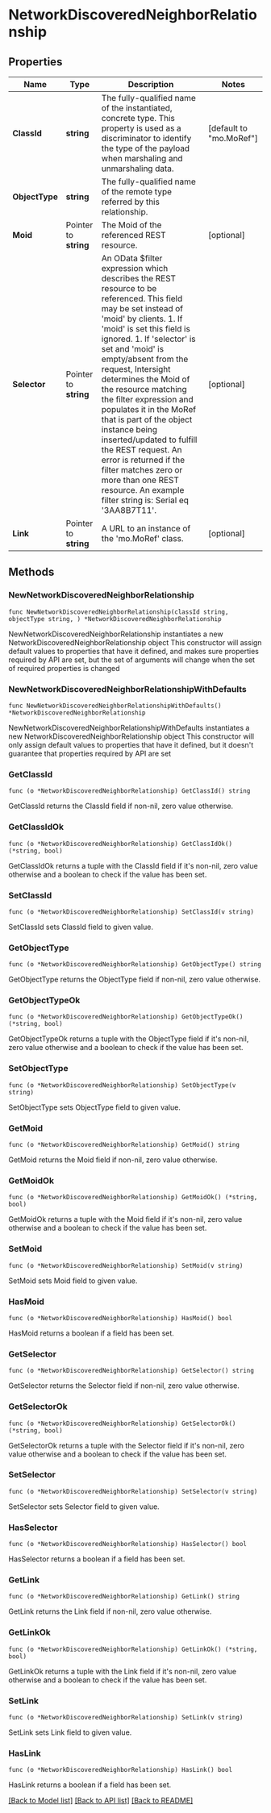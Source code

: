 # NetworkDiscoveredNeighborRelationship

## Properties

Name | Type | Description | Notes
------------ | ------------- | ------------- | -------------
**ClassId** | **string** | The fully-qualified name of the instantiated, concrete type. This property is used as a discriminator to identify the type of the payload when marshaling and unmarshaling data. | [default to "mo.MoRef"]
**ObjectType** | **string** | The fully-qualified name of the remote type referred by this relationship. | 
**Moid** | Pointer to **string** | The Moid of the referenced REST resource. | [optional] 
**Selector** | Pointer to **string** | An OData $filter expression which describes the REST resource to be referenced. This field may be set instead of &#39;moid&#39; by clients. 1. If &#39;moid&#39; is set this field is ignored. 1. If &#39;selector&#39; is set and &#39;moid&#39; is empty/absent from the request, Intersight determines the Moid of the resource matching the filter expression and populates it in the MoRef that is part of the object instance being inserted/updated to fulfill the REST request. An error is returned if the filter matches zero or more than one REST resource. An example filter string is: Serial eq &#39;3AA8B7T11&#39;. | [optional] 
**Link** | Pointer to **string** | A URL to an instance of the &#39;mo.MoRef&#39; class. | [optional] 

## Methods

### NewNetworkDiscoveredNeighborRelationship

`func NewNetworkDiscoveredNeighborRelationship(classId string, objectType string, ) *NetworkDiscoveredNeighborRelationship`

NewNetworkDiscoveredNeighborRelationship instantiates a new NetworkDiscoveredNeighborRelationship object
This constructor will assign default values to properties that have it defined,
and makes sure properties required by API are set, but the set of arguments
will change when the set of required properties is changed

### NewNetworkDiscoveredNeighborRelationshipWithDefaults

`func NewNetworkDiscoveredNeighborRelationshipWithDefaults() *NetworkDiscoveredNeighborRelationship`

NewNetworkDiscoveredNeighborRelationshipWithDefaults instantiates a new NetworkDiscoveredNeighborRelationship object
This constructor will only assign default values to properties that have it defined,
but it doesn't guarantee that properties required by API are set

### GetClassId

`func (o *NetworkDiscoveredNeighborRelationship) GetClassId() string`

GetClassId returns the ClassId field if non-nil, zero value otherwise.

### GetClassIdOk

`func (o *NetworkDiscoveredNeighborRelationship) GetClassIdOk() (*string, bool)`

GetClassIdOk returns a tuple with the ClassId field if it's non-nil, zero value otherwise
and a boolean to check if the value has been set.

### SetClassId

`func (o *NetworkDiscoveredNeighborRelationship) SetClassId(v string)`

SetClassId sets ClassId field to given value.


### GetObjectType

`func (o *NetworkDiscoveredNeighborRelationship) GetObjectType() string`

GetObjectType returns the ObjectType field if non-nil, zero value otherwise.

### GetObjectTypeOk

`func (o *NetworkDiscoveredNeighborRelationship) GetObjectTypeOk() (*string, bool)`

GetObjectTypeOk returns a tuple with the ObjectType field if it's non-nil, zero value otherwise
and a boolean to check if the value has been set.

### SetObjectType

`func (o *NetworkDiscoveredNeighborRelationship) SetObjectType(v string)`

SetObjectType sets ObjectType field to given value.


### GetMoid

`func (o *NetworkDiscoveredNeighborRelationship) GetMoid() string`

GetMoid returns the Moid field if non-nil, zero value otherwise.

### GetMoidOk

`func (o *NetworkDiscoveredNeighborRelationship) GetMoidOk() (*string, bool)`

GetMoidOk returns a tuple with the Moid field if it's non-nil, zero value otherwise
and a boolean to check if the value has been set.

### SetMoid

`func (o *NetworkDiscoveredNeighborRelationship) SetMoid(v string)`

SetMoid sets Moid field to given value.

### HasMoid

`func (o *NetworkDiscoveredNeighborRelationship) HasMoid() bool`

HasMoid returns a boolean if a field has been set.

### GetSelector

`func (o *NetworkDiscoveredNeighborRelationship) GetSelector() string`

GetSelector returns the Selector field if non-nil, zero value otherwise.

### GetSelectorOk

`func (o *NetworkDiscoveredNeighborRelationship) GetSelectorOk() (*string, bool)`

GetSelectorOk returns a tuple with the Selector field if it's non-nil, zero value otherwise
and a boolean to check if the value has been set.

### SetSelector

`func (o *NetworkDiscoveredNeighborRelationship) SetSelector(v string)`

SetSelector sets Selector field to given value.

### HasSelector

`func (o *NetworkDiscoveredNeighborRelationship) HasSelector() bool`

HasSelector returns a boolean if a field has been set.

### GetLink

`func (o *NetworkDiscoveredNeighborRelationship) GetLink() string`

GetLink returns the Link field if non-nil, zero value otherwise.

### GetLinkOk

`func (o *NetworkDiscoveredNeighborRelationship) GetLinkOk() (*string, bool)`

GetLinkOk returns a tuple with the Link field if it's non-nil, zero value otherwise
and a boolean to check if the value has been set.

### SetLink

`func (o *NetworkDiscoveredNeighborRelationship) SetLink(v string)`

SetLink sets Link field to given value.

### HasLink

`func (o *NetworkDiscoveredNeighborRelationship) HasLink() bool`

HasLink returns a boolean if a field has been set.


[[Back to Model list]](../README.md#documentation-for-models) [[Back to API list]](../README.md#documentation-for-api-endpoints) [[Back to README]](../README.md)



